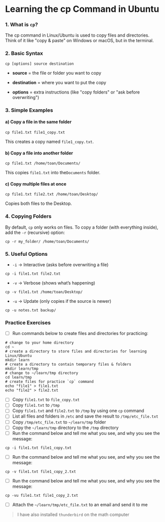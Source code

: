 # Learning the cp Command in Ubuntu
### 1. What is `cp`?
The cp command in Linux/Ubuntu is used to copy files and directories.
Think of it like "copy & paste" on Windows or macOS, but in the terminal.
### 2. Basic Syntax
```
cp [options] source destination
```
- **source** = the file or folder you want to copy

- **destination** = where you want to put the copy

- **options** = extra instructions (like "copy folders" or "ask before overwriting")
### 3. Simple Examples
#### a) Copy a file in the same folder
```
cp file1.txt file1_copy.txt
```
This creates a copy named `file1_copy.txt`.
#### b) Copy a file into another folder
```
cp file1.txt /home/toan/Documents/
```
This copies `file1.txt` into the`Documents` folder.
#### c) Copy multiple files at once
```
cp file1.txt file2.txt /home/toan/Desktop/
```
Copies both files to the Desktop.
### 4. Copying Folders
By default, `cp` only works on files.
To copy a folder (with everything inside), add the `-r` (recursive) option:
```
cp -r my_folder/ /home/toan/Documents/
```
### 5. Useful Options
- `-i` → Interactive (asks before overwriting a file)
```
cp -i file1.txt file2.txt
```
- `-v` → Verbose (shows what’s happening)
```
cp -v file1.txt /home/toan/Desktop/
```
- `-u` → Update (only copies if the source is newer)
```
cp -u notes.txt backup/
```
### Practice Exercises
- [ ] Run commands below to create files and directories for practicing:
```
# change to your home directory
cd ~
# create a directory to store files and directories for learning Linux/Ubuntu
mkdir learn
# create a directory to contain temporary files & folders
mkdir learn/tmp
# change to ~/learn/tmp directory
cd learn/tmp
# create files for practice `cp` command
echo "file1" > file1.txt
echo "file2" > file2.txt
```
- [ ] Copy `file1.txt` to `file_copy.txt`
- [ ] Copy `file1.txt` to `/tmp`
- [ ] Copy `file1.txt` and `file2.txt` to `/tmp` by using one `cp` command
- [ ] List all files and folders in `/etc` and save the result to `/tmp/etc_file.txt`
- [ ] Copy `/tmp/etc_file.txt` to `~/learn/tmp` folder
- [ ] Copy the `~/learn/tmp` directory to the `/tmp` directory
- [ ] Run the command below and tell me what you see, and why you see the message:
```
cp -i file1.txt file1_copy.txt
```
- [ ] Run the command below and tell me what you see, and why you see the message:
```
cp -v file1.txt file1_copy_2.txt
```
- [ ] Run the command below and tell me what you see, and why you see the message:
```
cp -vu file1.txt file1_copy_2.txt
```
- [ ] Attach the `~/learn/tmp/etc_file.txt` to an email and send it to me
> I have also installed `thunderbird` on the math computer
